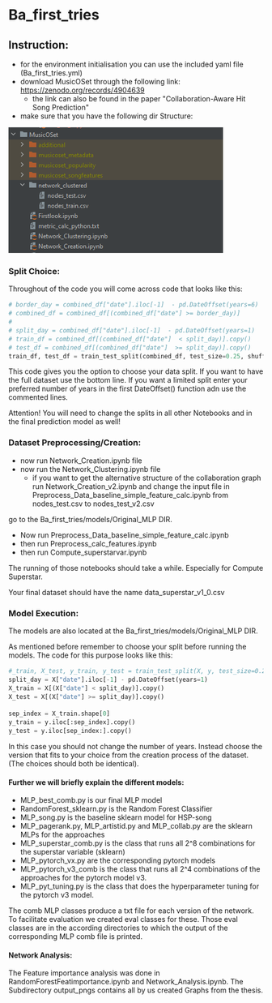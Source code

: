 # Ba_first_tries

## Instruction:



- for the environment initialisation you can use the included yaml file (Ba_first_tries.yml)
- download MusicOSet through the following link: https://zenodo.org/records/4904639
  - the link can also be found in the paper "Collaboration-Aware Hit Song Prediction"
- make sure that you have the following dir Structure:

![Image of Structure](Dir_struct.PNG)

### Split Choice:

Throughout of the code you will come across code that looks like this:

```python
# border_day = combined_df["date"].iloc[-1]  - pd.DateOffset(years=6)
# combined_df = combined_df[(combined_df["date"] >= border_day)]
# 
# split_day = combined_df["date"].iloc[-1]  - pd.DateOffset(years=1)
# train_df = combined_df[(combined_df["date"]  < split_day)].copy()
# test_df = combined_df[(combined_df["date"]  >= split_day)].copy()
train_df, test_df = train_test_split(combined_df, test_size=0.25, shuffle=False)
```
 
This code gives you the option to choose your data split. If you want to have the full dataset use the bottom line. If you want a limited split enter your preferred number of years in the first DateOffset() function adn use the commented lines. 

Attention! 
You will need to change the splits in all other Notebooks and in the final prediction model as well!



### Dataset Preprocessing/Creation:

- now run Network_Creation.ipynb file
- now run the Network_Clustering.ipynb file
  - if you want to get the alternative structure of the collaboration graph run Network_Creation_v2.ipynb and change the input file in Preprocess_Data_baseline_simple_feature_calc.ipynb from nodes_test.csv to nodes_test_v2.csv

go to the Ba_first_tries/models/Original_MLP DIR.

- Now run Preprocess_Data_baseline_simple_feature_calc.ipynb
- then run Preprocess_calc_features.ipynb
- then run Compute_superstarvar.ipynb

The running of those notebooks should take a while. Especially for Compute Superstar.

Your final dataset should have the name data_superstar_v1_0.csv

### Model Execution:

The models are also located at the Ba_first_tries/models/Original_MLP DIR.

As mentioned before remember to choose your split before running the models.
The code for this purpose looks like this:

```python
#_train, X_test, y_train, y_test = train_test_split(X, y, test_size=0.25, shuffle=False)
split_day = X["date"].iloc[-1] - pd.DateOffset(years=1)
X_train = X[(X["date"] < split_day)].copy()
X_test = X[(X["date"] >= split_day)].copy()

sep_index = X_train.shape[0]
y_train = y.iloc[:sep_index].copy()
y_test = y.iloc[sep_index:].copy()
```

In this case you should not change the number of years. Instead choose the version that fits to your choice from the creation process of the dataset. (The choices should both be identical).

#### Further we will briefly explain the different models:

- MLP_best_comb.py is our final MLP model
- RandomForest_sklearn.py is the Random Forest Classifier
- MLP_song.py is the baseline sklearn model for HSP-song
- MLP_pagerank.py, MLP_artistid.py and MLP_collab.py are  the sklearn MLPs for the approaches
- MLP_superstar_comb.py is the class that runs all 2^8 combinations for the superstar variable (sklearn)
- MLP_pytorch_vx.py are the corresponding pytorch models
- MLP_pytorch_v3_comb is the class that runs all 2^4 combinations of the approaches for the pytorch model v3.
- MLP_pyt_tuning.py is the class that does the hyperparameter tuning for the pytorch v3 model.


The comb MLP classes produce a txt file for each version of the network. To facilitate evaluation we created eval classes for these.
Those eval classes are in the according directories to which the output of the corresponding MLP comb file is printed. 

#### Network Analysis:

The Feature importance analysis was done in RandomForestFeatimportance.ipynb and Network_Analysis.ipynb.
The Subdirectory output_pngs contains all by us created Graphs from the thesis.
